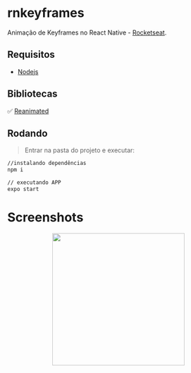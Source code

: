 # rnkeyframes
Animação de Keyframes no React Native - [Rocketseat](https://www.youtube.com/watch?v=ZeDvruYvFcA&ab_channel=Rocketseat).

## Requisitos
- [Nodejs](https://nodejs.org/en/download/)

## Bibliotecas

:white_check_mark:	[Reanimated](https://docs.expo.dev/versions/latest/sdk/reanimated/)

## Rodando
> Entrar na pasta do projeto e executar: 

```sh 
//instalando dependências 
npm i 

// executando APP
expo start
```

# Screenshots
<p align="center">
  <img src="https://github.com/karenyov/rnkeyframes/blob/main/app.png" width="300">
</p>
